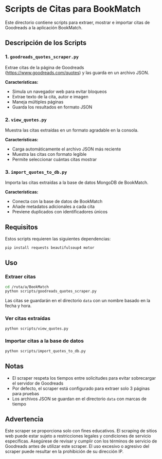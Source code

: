 # Scripts de Citas para BookMatch

Este directorio contiene scripts para extraer, mostrar e importar citas de Goodreads a la aplicación BookMatch.

## Descripción de los Scripts

### 1. `goodreads_quotes_scraper.py`

Extrae citas de la página de Goodreads (https://www.goodreads.com/quotes) y las guarda en un archivo JSON.

**Características:**
- Simula un navegador web para evitar bloqueos
- Extrae texto de la cita, autor e imagen
- Maneja múltiples páginas
- Guarda los resultados en formato JSON

### 2. `view_quotes.py`

Muestra las citas extraídas en un formato agradable en la consola.

**Características:**
- Carga automáticamente el archivo JSON más reciente
- Muestra las citas con formato legible
- Permite seleccionar cuántas citas mostrar

### 3. `import_quotes_to_db.py`

Importa las citas extraídas a la base de datos MongoDB de BookMatch.

**Características:**
- Conecta con la base de datos de BookMatch
- Añade metadatos adicionales a cada cita
- Previene duplicados con identificadores únicos

## Requisitos

Estos scripts requieren las siguientes dependencias:

```bash
pip install requests beautifulsoup4 motor
```

## Uso

### Extraer citas

```bash
cd /ruta/a/BookMatch
python scripts/goodreads_quotes_scraper.py
```

Las citas se guardarán en el directorio `data` con un nombre basado en la fecha y hora.

### Ver citas extraídas

```bash
python scripts/view_quotes.py
```

### Importar citas a la base de datos

```bash
python scripts/import_quotes_to_db.py
```

## Notas

- El scraper respeta los tiempos entre solicitudes para evitar sobrecargar el servidor de Goodreads
- Por defecto, el scraper está configurado para extraer solo 3 páginas para pruebas
- Los archivos JSON se guardan en el directorio `data` con marcas de tiempo

## Advertencia

Este scraper se proporciona solo con fines educativos. El scraping de sitios web puede estar sujeto a restricciones legales y condiciones de servicio específicas. Asegúrese de revisar y cumplir con los términos de servicio de Goodreads antes de utilizar este scraper. El uso excesivo o agresivo del scraper puede resultar en la prohibición de su dirección IP.